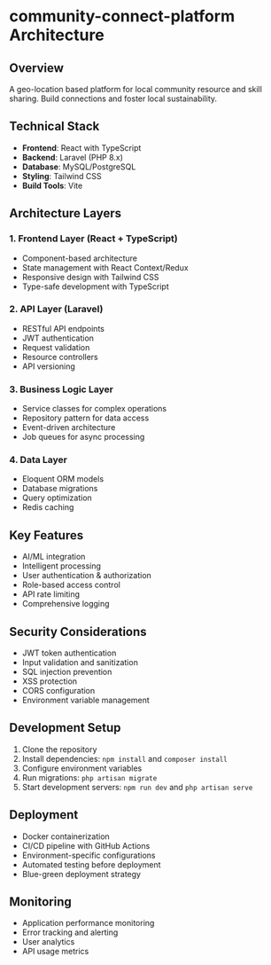# community-connect-platform Architecture

## Overview
A geo-location based platform for local community resource and skill sharing. Build connections and foster local sustainability.

## Technical Stack
- **Frontend**: React with TypeScript
- **Backend**: Laravel (PHP 8.x)
- **Database**: MySQL/PostgreSQL
- **Styling**: Tailwind CSS
- **Build Tools**: Vite

## Architecture Layers

### 1. Frontend Layer (React + TypeScript)
- Component-based architecture
- State management with React Context/Redux
- Responsive design with Tailwind CSS
- Type-safe development with TypeScript

### 2. API Layer (Laravel)
- RESTful API endpoints
- JWT authentication
- Request validation
- Resource controllers
- API versioning

### 3. Business Logic Layer
- Service classes for complex operations
- Repository pattern for data access
- Event-driven architecture
- Job queues for async processing

### 4. Data Layer
- Eloquent ORM models
- Database migrations
- Query optimization
- Redis caching

## Key Features
- AI/ML integration
- Intelligent processing
- User authentication & authorization
- Role-based access control
- API rate limiting
- Comprehensive logging

## Security Considerations
- JWT token authentication
- Input validation and sanitization
- SQL injection prevention
- XSS protection
- CORS configuration
- Environment variable management

## Development Setup
1. Clone the repository
2. Install dependencies: `npm install` and `composer install`
3. Configure environment variables
4. Run migrations: `php artisan migrate`
5. Start development servers: `npm run dev` and `php artisan serve`

## Deployment
- Docker containerization
- CI/CD pipeline with GitHub Actions
- Environment-specific configurations
- Automated testing before deployment
- Blue-green deployment strategy

## Monitoring
- Application performance monitoring
- Error tracking and alerting
- User analytics
- API usage metrics
